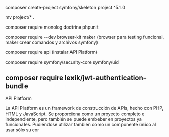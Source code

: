 composer create-project symfony/skeleton project ^5.1.0

mv project/* .

composer require monolog doctrine phpunit 

composer require --dev browser-kit maker (browser para testing funcional, maker crear comandos y archivos symfony)

composer require api (instalar API Platform)

composer require symfony/security-core symfony/uid

composer require lexik/jwt-authentication-bundle
---

API Platform

La API Platform es un framework de construcción de APIs, hecho con PHP, HTML y JavaScript. Se proporciona como un proyecto completo e independiente, pero también se puede embeber en proyectos ya funcionales. Pudiéndose utilizar también como un componente único al usar sólo su cor